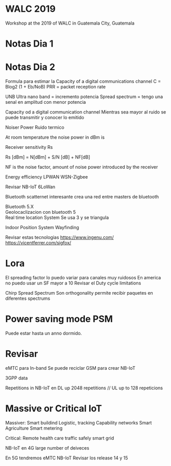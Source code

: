 # WALC 2019
Workshop at the 2019 of WALC in Guatemala City, Guatemala

# Notas Dia 1

# Notas Dia 2

Formula para estimar la Capacity of a digital communications channel
C = Blog2 (1 + Eb/NoB)
PRR = packet reception rate

UNB Ultra nano band = incremento potencia 
Spread spectrum = tengo una senal en amplitud con menor potencia

Capacity od a digital communication channel
Mientras sea mayor al ruido se puede transmitir y conocer lo emitido

Noiser Power
Ruido termico

At room temperature the noise power in dBm is

Receiver sensitivity  Rs

Rs [dBm] = N[dBm] + S/N [dB] + NF[dB]

NF is the noise factor, amount of noise power introduced by the receiver

Energy efficiency
LPWAN
WSN-Zigbee

Revisar NB-IoT  6LoWan

Bluetooth scatternet interesante crea una red entre masters de bluetooth

Bluetooth 5.X    
Geolocaclizacion con bluetooth 5     
Real time location System 
Se usa 3 y se triangula

Indoor Position System
Wayfinding

Revisar estas tecnologias
https://www.ingenu.com/
https://vicentferrer.com/sigfox/


# Lora
El spreading factor lo puedo variar para canales muy ruidosos
En america no puedo usar un SF mayor a 10
Revisar el Duty cycle limitations

Chirp Spread Spectrum
Son orthogonality permite recibir paquetes en diferentes spectrums

# Power saving mode PSM
Puede estar hasta un anno dormido. 

# Revisar
eMTC para In-band
Se puede reciclar GSM para crear NB-IoT

3GPP data

Repetitions in NB-IoT   en DL   up 2048 repetitions   // UL up to 128 repeticions

# Massive or Critical IoT

Massiver:
  Smart buildind
  Logistic, tracking
  Capability networks
  Smart Agriculture
  Smart metering
  
Critical:
  Remote health care
  traffic safely
  smart grid
  

NB-IoT   en 4G large number of deiveces


En 5G tendremos
eMTC
NB-IoT
Revisar los release 14 y 15





